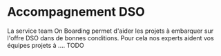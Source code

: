 # Accompagnement DSO

La service team On Boarding permet d'aider les projets à embarquer sur l'offre DSO dans de bonnes conditions. Pour cela nos experts aident vos équipes projets à .... TODO


